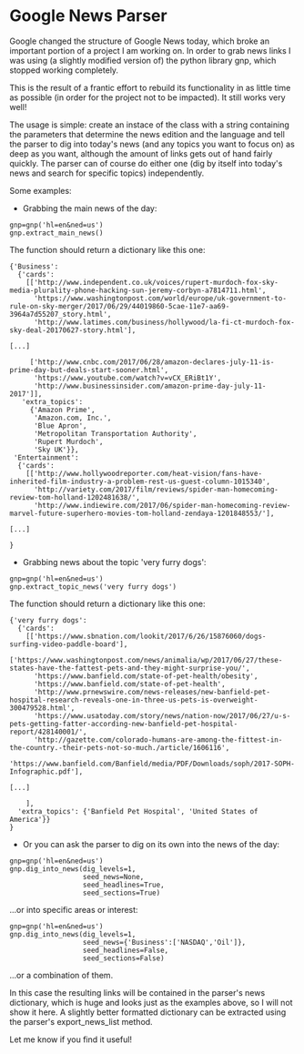 # Google News Parser

Google changed the structure of Google News today, which broke an important portion of a project I am working on. In order to grab news links I was using (a slightly modified version of) the python library gnp, which stopped working completely.

This is the result of a frantic effort to rebuild its functionality in as little time as possible (in order for the project not to be impacted). It still works very well!

The usage is simple: create an instace of the class with a string containing the parameters that determine the news edition and the language and tell the parser to dig into today's news (and any topics you want to focus on) as deep as you want, although the amount of links gets out of hand fairly quickly. The parser can of course do either one (dig by itself into today's news and search for specific topics) independently.

Some examples:

- Grabbing the main news of the day:
```
gnp=gnp('hl=en&ned=us')
gnp.extract_main_news()
```
The function should return a dictionary like this one:
```
{'Business':
  {'cards':
    [['http://www.independent.co.uk/voices/rupert-murdoch-fox-sky-media-plurality-phone-hacking-sun-jeremy-corbyn-a7814711.html',
      'https://www.washingtonpost.com/world/europe/uk-government-to-rule-on-sky-merger/2017/06/29/44019860-5cae-11e7-aa69-3964a7d55207_story.html',
      'http://www.latimes.com/business/hollywood/la-fi-ct-murdoch-fox-sky-deal-20170627-story.html'],

[...]

     ['http://www.cnbc.com/2017/06/28/amazon-declares-july-11-is-prime-day-but-deals-start-sooner.html',
      'https://www.youtube.com/watch?v=vCX_ERiBt1Y',
      'http://www.businessinsider.com/amazon-prime-day-july-11-2017']],
   'extra_topics':
     {'Amazon Prime',
      'Amazon.com, Inc.',
      'Blue Apron',
      'Metropolitan Transportation Authority',
      'Rupert Murdoch',
      'Sky UK'}},
 'Entertainment':
  {'cards':
    [['http://www.hollywoodreporter.com/heat-vision/fans-have-inherited-film-industry-a-problem-rest-us-guest-column-1015340',
      'http://variety.com/2017/film/reviews/spider-man-homecoming-review-tom-holland-1202481638/',
      'http://www.indiewire.com/2017/06/spider-man-homecoming-review-marvel-future-superhero-movies-tom-holland-zendaya-1201848553/'],

[...]

}
```

- Grabbing news about the topic 'very furry dogs':
```
gnp=gnp('hl=en&ned=us')
gnp.extract_topic_news('very furry dogs')
```
The function should return a dictionary like this one:
```
{'very furry dogs':
  {'cards':
    [['https://www.sbnation.com/lookit/2017/6/26/15876060/dogs-surfing-video-paddle-board'],
     ['https://www.washingtonpost.com/news/animalia/wp/2017/06/27/these-states-have-the-fattest-pets-and-they-might-surprise-you/',
      'https://www.banfield.com/state-of-pet-health/obesity',
      'https://www.banfield.com/state-of-pet-health',
      'http://www.prnewswire.com/news-releases/new-banfield-pet-hospital-research-reveals-one-in-three-us-pets-is-overweight-300479528.html',
      'https://www.usatoday.com/story/news/nation-now/2017/06/27/u-s-pets-getting-fatter-according-new-banfield-pet-hospital-report/428140001/',
      'http://gazette.com/colorado-humans-are-among-the-fittest-in-the-country.-their-pets-not-so-much./article/1606116',
      'https://www.banfield.com/Banfield/media/PDF/Downloads/soph/2017-SOPH-Infographic.pdf'],

[...]

    ],
  'extra_topics': {'Banfield Pet Hospital', 'United States of America'}}
}
```

- Or you can ask the parser to dig on its own into the news of the day:
```
gnp=gnp('hl=en&ned=us')
gnp.dig_into_news(dig_levels=1,
                  seed_news=None,
                  seed_headlines=True,
                  seed_sections=True)
```
...or into specific areas or interest:
```
gnp=gnp('hl=en&ned=us')
gnp.dig_into_news(dig_levels=1,
                  seed_news={'Business':['NASDAQ','Oil']},
                  seed_headlines=False,
                  seed_sections=False)
```
...or a combination of them.

In this case the resulting links will be contained in the parser's news dictionary, which is huge and looks just as the examples above, so I will not show it here. A slightly better formatted dictionary can be extracted using the parser's export_news_list method.

Let me know if you find it useful!
